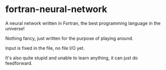 # fortran-neural-network
A neural network written in Fortran, the best programming language in the universe!

Nothing fancy, just written for the purpose of playing around.

Input is fixed in the file, no file I/O yet.

It's also quite stupid and unable to learn anything, it can just do feedforward.
